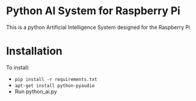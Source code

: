 Python AI System for Raspberry Pi
=================================

This is a python Artificial Intelligence System designed for the Raspberry Pi

Installation
============
To install:
- ```pip install -r requirements.txt```
- ```apt-get install python-pyaudio ```
- Run python_ai.py
